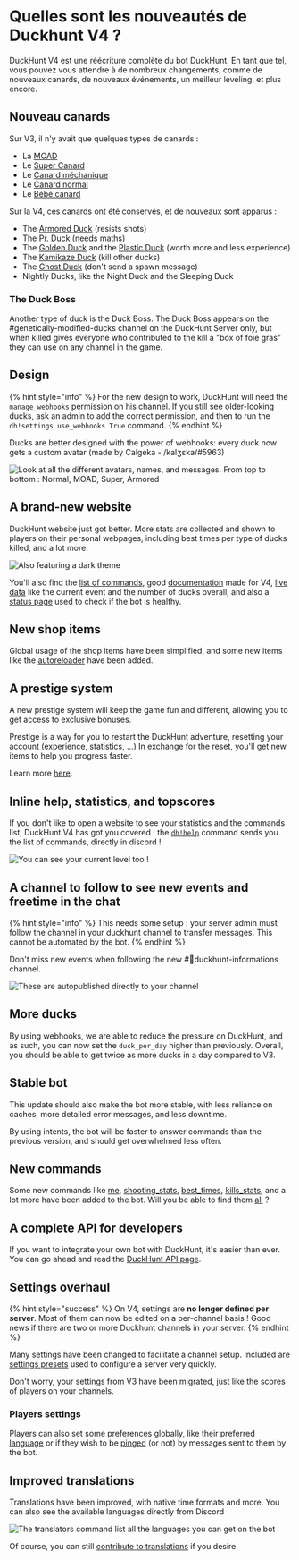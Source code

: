 # Quelles sont les nouveautés de Duckhunt V4 ?

DuckHunt V4 est une réécriture complète du bot DuckHunt. En tant que tel, vous pouvez vous attendre à de nombreux changements, comme de nouveaux canards, de nouveaux événements, un meilleur leveling, et plus encore.

## Nouveau canards

Sur V3, il n'y avait que quelques types de canards :

* La [MOAD](players-guide/types-of-ducks.md#moad-mother-of-all-ducks)
* Le [Super Canard](players-guide/types-of-ducks.md#super-ducks)
* Le [Canard méchanique](players-guide/types-of-ducks.md#mechanical)
* Le [Canard normal](players-guide/types-of-ducks.md#normal-ducks)
* Le [Bébé canard](players-guide/types-of-ducks.md#baby)

Sur la V4, ces canards ont été conservés, et de nouveaux sont apparus :

* The [Armored Duck](players-guide/types-of-ducks.md#armored) \(resists shots\)
* The [Pr. Duck](players-guide/types-of-ducks.md#prof-pr-duck) \(needs maths\)
* The [Golden Duck](players-guide/types-of-ducks.md#golden) and the [Plastic Duck](players-guide/types-of-ducks.md#plastic) \(worth more and less experience\)
* The [Kamikaze Duck](players-guide/types-of-ducks.md#kamikaze) \(kill other ducks\)
* The [Ghost Duck](players-guide/types-of-ducks.md#ghost) \(don't send a spawn message\)
* Nightly Ducks, like the Night Duck and the Sleeping Duck

### The Duck Boss

Another type of duck is the Duck Boss. The Duck Boss appears on the \#genetically-modified-ducks channel on the DuckHunt Server only, but when killed gives everyone who contributed to the kill a "box of foie gras" they can use on any channel in the game.

## Design

{% hint style="info" %}
For the new design to work, DuckHunt will need the `manage_webhooks` permission on his channel. If you still see older-looking ducks, ask an admin to add the correct permission, and then to run the `dh!settings use_webhooks True` command.
{% endhint %}

Ducks are better designed with the power of webhooks: every duck now gets a custom avatar \(made by Calgeka - /kalʒɛka/\#5963\)

![Look at all the different avatars, names, and messages. From top to bottom : Normal, MOAD, Super, Armored](.gitbook/assets/webhooks-example.png)

## A brand-new website

DuckHunt website just got better. More stats are collected and shown to players on their personal webpages, including best times per type of ducks killed, and a lot more.

![Also featuring a dark theme](.gitbook/assets/new-graphs.png)

You'll also find the [list of commands](https://duckhunt.me/commands), good [documentation](https://duckhunt.me/docs/) made for V4, [live data](https://duckhunt.me) like the current event and the number of ducks overall, and also a [status page](https://duckhunt.me/status) used to check if the bot is healthy.

## New shop items

Global usage of the shop items have been simplified, and some new items like the [autoreloader](https://duckhunt.me/commands/shop/reloader) have been added.

## A prestige system

A new prestige system will keep the game fun and different, allowing you to get access to exclusive bonuses.

Prestige is a way for you to restart the DuckHunt adventure, resetting your account \(experience, statistics, ...\) In exchange for the reset, you'll get new items to help you progress faster.

Learn more [here](players-guide/levels-and-experience.md#prestige-levels).

## Inline help, statistics, and topscores

If you don't like to open a website to see your statistics and the commands list, DuckHunt V4 has got you covered : the [`dh!help`](https://duckhunt.me/commands/) command sends you the list of commands, directly in discord !

![You can see your current level too !](.gitbook/assets/inline-information-about-a-hunter.png)

## A channel to follow to see new events and freetime in the chat

{% hint style="info" %}
This needs some setup : your server admin must follow the channel in your duckhunt channel to transfer messages. This cannot be automated by the bot.
{% endhint %}

Don't miss new events when following the new \#🦆duckhunt-informations channel.

![These are autopublished directly to your channel](.gitbook/assets/messages-sent-in-the-informations-channel.png)

## More ducks

By using webhooks, we are able to reduce the pressure on DuckHunt, and as such, you can now set the `duck_per_day` higher than previously. Overall, you should be able to get twice as more ducks in a day compared to V3.

## Stable bot

This update should also make the bot more stable, with less reliance on caches, more detailed error messages, and less downtime.

By using intents, the bot will be faster to answer commands than the previous version, and should get overwhelmed less often.

## New commands

Some new commands like [me](https://duckhunt.me/commands/me), [shooting\_stats](https://duckhunt.me/commands/shooting_stats), [best\_times](https://duckhunt.me/commands/best_times), [kills\_stats](https://duckhunt.me/commands/kills_stats), and a lot more have been added to the bot. Will you be able to find them [all](https://duckhunt.me/commands) ?

## A complete API for developers

If you want to integrate your own bot with DuckHunt, it's easier than ever. You can go ahead and read the [DuckHunt API page](the-duckhunt-api/channels-scores-and-stats.md).

## Settings overhaul

{% hint style="success" %}
On V4, settings are **no longer defined per server**. Most of them can now be edited on a per-channel basis ! Good news if there are two or more Duckhunt channels in your server.
{% endhint %}

Many settings have been changed to facilitate a channel setup. Included are [settings presets](https://duckhunt.me/commands/settings/templates) used to configure a server very quickly.

Don't worry, your settings from V3 have been migrated, just like the scores of players on your channels.

### Players settings

Players can also set some preferences globally, like their preferred [language](https://duckhunt.me/commands/settings/my_language) or if they wish to be [pinged](https://duckhunt.me/commands/settings/ping) \(or not\) by messages sent to them by the bot.

## Improved translations

Translations have been improved, with native time formats and more. You can also see the available languages directly from Discord

![The translators command list all the languages you can get on the bot](.gitbook/assets/translators.png)

Of course, you can still [contribute to translations](players-guide/how-to-contribute-to-the-bot.md#translating-the-bot) if you desire.

